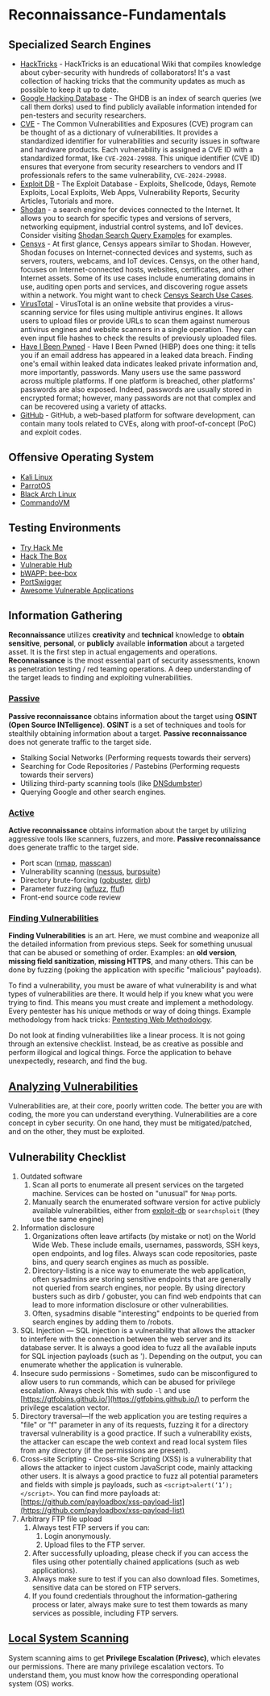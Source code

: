 # Reconnaissance-Fundamentals

## Specialized Search Engines

- [HackTricks](https://book.hacktricks.xyz/) - HackTricks is an educational Wiki that compiles knowledge about cyber-security with hundreds of collaborators! It's a vast collection of hacking tricks that the community updates as much as possible to keep it up to date.
- [Google Hacking Database](https://www.exploit-db.com/google-hacking-database) - The GHDB is an index of search queries (we call them dorks) used to find publicly available information intended for pen-testers and security researchers.
- [CVE](https://www.cve.org/) - The Common Vulnerabilities and Exposures (CVE) program can be thought of as a dictionary of vulnerabilities. It provides a standardized identifier for vulnerabilities and security issues in software and hardware products. Each vulnerability is assigned a CVE ID with a standardized format, like `CVE-2024-29988`. This unique identifier (CVE ID) ensures that everyone from security researchers to vendors and IT professionals refers to the same vulnerability, `CVE-2024-29988`.
- [Exploit DB](https://www.exploit-db.com/) - The Exploit Database - Exploits, Shellcode, 0days, Remote Exploits, Local Exploits, Web Apps, Vulnerability Reports, Security Articles, Tutorials and more.
- [Shodan](https://www.shodan.io/) - a search engine for devices connected to the Internet. It allows you to search for specific types and versions of servers, networking equipment, industrial control systems, and IoT devices. Consider visiting [Shodan Search Query Examples](https://www.shodan.io/search/examples) for examples.
- [Censys](https://search.censys.io/) - At first glance, Censys appears similar to Shodan. However, Shodan focuses on Internet-connected devices and systems, such as servers, routers, webcams, and IoT devices. Censys, on the other hand, focuses on Internet-connected hosts, websites, certificates, and other Internet assets. Some of its use cases include enumerating domains in use, auditing open ports and services, and discovering rogue assets within a network. You might want to check [Censys Search Use Cases](https://support.censys.io/hc/en-us/articles/20720064229140-Censys-Search-Use-Cases).
- [VirusTotal](https://www.virustotal.com/) - VirusTotal is an online website that provides a virus-scanning service for files using multiple antivirus engines. It allows users to upload files or provide URLs to scan them against numerous antivirus engines and website scanners in a single operation. They can even input file hashes to check the results of previously uploaded files.
- [Have I Been Pwned](https://haveibeenpwned.com/) - Have I Been Pwned (HIBP) does one thing: it tells you if an email address has appeared in a leaked data breach. Finding one's email within leaked data indicates leaked private information and, more importantly, passwords. Many users use the same password across multiple platforms. If one platform is breached, other platforms' passwords are also exposed. Indeed, passwords are usually stored in encrypted format; however, many passwords are not that complex and can be recovered using a variety of attacks.
- [GitHub](https://github.com/) - GitHub, a web-based platform for software development, can contain many tools related to CVEs, along with proof-of-concept (PoC) and exploit codes.

## Offensive Operating System

- [Kali Linux](https://www.kali.org/)
- [ParrotOS](https://www.parrotsec.org/)
- [Black Arch Linux](https://blackarch.org/)
- [CommandoVM](https://github.com/mandiant/commando-vm)

## Testing Environments

- [Try Hack Me](https://tryhackme.com/)
- [Hack The Box](https://www.hackthebox.com/)
- [Vulnerable Hub](https://www.vulnhub.com/)
- [bWAPP: bee-box](https://www.vulnhub.com/entry/bwapp-bee-box-v16,53/)
- [PortSwigger](https://portswigger.net/)
- [Awesome Vulnerable Applications](https://github.com/vavkamil/awesome-vulnerable-apps)

## Information Gathering

**Reconnaissance** utilizes **creativity** and **technical** knowledge to **obtain sensitive**, **personal**, or **publicly** available **information** about a targeted asset. It is the first step in actual engagements and operations. **Reconnaissance** is the most essential part of security assessments, known as penetration testing / red teaming operations. A deep understanding of the target leads to finding and exploiting vulnerabilities.

### [Passive](01.%20Passive%20Reconnaissance)

**Passive reconnaissance** obtains information about the target using **OSINT (Open Source INTelligence)**. **OSINT** is a set of techniques and tools for stealthily obtaining information about a target. **Passive reconnaissance** does not generate traffic to the target side. 

- Stalking Social Networks (Performing requests towards their servers)
- Searching for Code Repositories / Pastebins (Performing requests towards their servers)
- Utilizing third-party scanning tools (like [DNSdumbster](https://dnsdumpster.com/))
- Querying Google and other search engines.


### [Active](02.%20Active%20Reconnaissance)

**Active reconnaissance** obtains information about the
target by utilizing aggressive tools like scanners, fuzzers, and more. **Passive reconnaissance** does generate traffic to the target side. 

- Port scan ([nmap](https://www.kali.org/tools/nmap/), [masscan](https://www.kali.org/tools/masscan/))
- Vulnerability scanning ([nessus](https://www.tenable.com/blog/getting-started-with-nessus-on-kali-linux), [burpsuite](https://www.kali.org/tools/burpsuite/))
- Directory brute-forcing ([gobuster](https://www.kali.org/tools/gobuster/), [dirb](https://www.kali.org/tools/dirb/))
- Parameter fuzzing ([wfuzz](https://www.kali.org/tools/wfuzz/), [ffuf](https://www.kali.org/tools/ffuf/))
- Front-end source code review


### [Finding Vulnerabilities](03.%20Finding%20Vulnerabilities)

**Finding Vulnerabilities** is an art. Here, we must combine and weaponize all the detailed information from previous steps. Seek for something unusual that can be abused or something of order. Examples: an **old version**, **missing field sanitization**, **missing HTTPS**, and many others. This can be done by fuzzing (poking the application with specific "malicious" payloads). 

To find a vulnerability, you must be aware of what vulnerability is and what types of vulnerabilities are there. It would help if you knew what you were trying to find. This means you must create and implement a methodology. Every pentester has his unique methods or way of doing things. Example methodology from hack tricks: [Pentesting Web Methodology](https://hacktricks.boitatech.com.br/pentesting/pentesting-web).

Do not look at finding vulnerabilities like a linear process. It is not going through an extensive checklist. Instead, be as creative as possible and perform illogical and logical things. Force the application to behave unexpectedly, research, and find the bug.


## [Analyzing Vulnerabilities](04.%20Analyzing%20Vulnerabilities)

Vulnerabilities are, at their core, poorly written code. The better you are with coding, the more you can understand everything. Vulnerabilities are a core concept in cyber security. On one hand, they must be mitigated/patched, and on the other, they must be exploited.


## Vulnerability Checklist

1. Outdated software
    1. Scan all ports to enumerate all present services on the targeted machine. Services can be hosted on "unusual" for `Nmap` ports.
    2. Manually search the enumerated software version for active publicly available vulnerabilities, either from [exploit-db](https://www.exploit-db.com/) or `searchsploit` (they use the same engine)
2. Information disclosure
    1. Organizations often leave artifacts (by mistake or not) on the World Wide Web. These include emails, usernames, passwords, SSH keys, open endpoints, and log files. Always scan code repositories, paste bins, and query search engines as much as possible.
    2. Directory-listing is a nice way to enumerate the web application, often sysadmins are storing sensitive endpoints that are generally not queried from search engines, nor people. By using directory busters such as dirb / gobuster, you can find web endpoints that can lead to more information disclosure or other vulnerabilities.
    3. Often, sysadmins disable "interesting" endpoints to be queried from search engines by adding them to /robots.
3. SQL Injection — SQL injection is a vulnerability that allows the attacker to interfere with the connection between the web server and its database server. It is always a good idea to fuzz all the available inputs for SQL injection payloads (such as '). Depending on the output, you can enumerate whether the application is vulnerable.
4. Insecure sudo permissions - Sometimes, sudo can be misconfigured to allow users to run commands, which can be abused for privilege escalation. Always check this with sudo `-l` and use [https://gtfobins.github.io/](https://gtfobins.github.io/) to perform the privilege escalation vector.
5. Directory traversal—If the web application you are testing requires a "file" or "f" parameter in any of its requests, fuzzing it for a directory traversal vulnerability is a good practice. If such a vulnerability exists, the attacker can escape the web context and read local system files from any directory (if the permissions are present).
6. Cross-site Scripting - Cross-site Scripting (XSS) is a vulnerability that allows the attacker to inject custom JavaScript code, mainly attacking other users. It is always a good practice to fuzz all potential parameters and fields with simple js payloads, such as `<script>alert(‘1’);</script>`. You can find more payloads at: [https://github.com/payloadbox/xss-payload-list](https://github.com/payloadbox/xss-payload-list)
7. Arbitrary FTP file upload
    1. Always test FTP servers if you can:
        1. Login anonymously.
        2. Upload files to the FTP server.
    2. After successfully uploading, please check if you can access the files using other potentially chained applications (such as web applications).
    3. Always make sure to test if you can also download files. Sometimes, sensitive data can be stored on FTP servers.
    4. If you found credentials throughout the information-gathering process or later, always make sure to test them towards as many services as possible, including FTP servers.


## [Local System Scanning](05.%20System%20scanning)

System scanning aims to get **Privilege Escalation (Privesc)**, which elevates our permissions. There are many privilege escalation vectors. To understand them, you must know how the corresponding operational system (OS) works.

